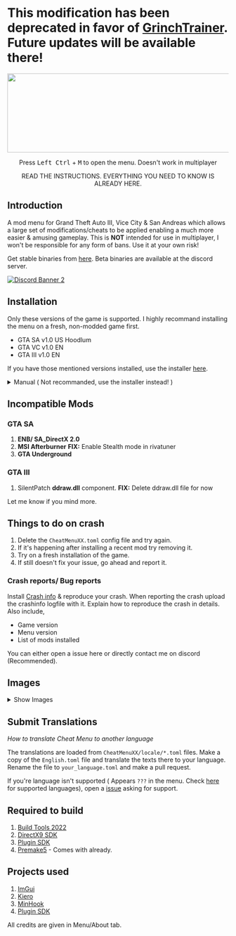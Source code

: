 # This modification has been deprecated in favor of [GrinchTrainer](https://github.com/user-grinch/Grinch-Trainer-GTA3D). Future updates will be available there!




<p align="center">
  <img src="https://raw.githubusercontent.com/user-grinch/Cheat-Menu/master/images/logo.png" width="700" height="180">
  </p>
<p align="center">  
  Press <kbd>Left Ctrl</kbd> + <kbd>M</kbd> to open the menu. Doesn't work in multiplayer
</p>
<p align="center">  
  READ THE INSTRUCTIONS. EVERYTHING YOU NEED TO KNOW IS ALREADY HERE.
</p>

## Introduction

A mod menu for Grand Theft Auto III, Vice City & San Andreas which allows a large set of modifications/cheats to be applied enabling a much more easier & amusing gameplay. This is **NOT** intended for use in multiplayer, I won't be responsible for any form of bans. Use it at your own risk!

Get stable binaries from [here](https://github.com/user-grinch/Cheat-Menu/releases). Beta binaries are available at the discord server.

[![Discord Banner 2](https://discordapp.com/api/guilds/689515979847237649/widget.png?style=banner2)](https://discord.com/invite/ZzW7kmf)

## Installation
Only these versions of the game is supported. I highly recommand installing the menu on a fresh, non-modded game first.
- GTA SA v1.0 US Hoodlum 
- GTA VC v1.0 EN
- GTA III v1.0 EN

If you have those mentioned versions installed, use the installer [here](https://github.com/user-grinch/Cheat-Menu/raw/master/installer/Installer.exe).

<details>
  <summary>Manual ( Not recommanded, use the installer instead! )</summary>

1. Install [DirectX9](https://www.microsoft.com/en-us/download/details.aspx?id=35), [Visual C++ Redistributable 2022 x86](https://aka.ms/vs/17/release/vc_redist.x86.exe) & [Ultimate asi loader](https://github.com/ThirteenAG/Ultimate-ASI-Loader/releases).
2. Download [**CheatMenuSA/VC/III.7z**](https://github.com/user-grinch/Cheat-Menu/releases) and extract everything in game root directory (NOT MODLOADER). The **CheatMenu** folder & **.asi** file must be placed in the same place.
3. Install [SilentPatch](https://gtaforums.com/topic/669045-silentpatch/) (For GTA III don't install the ddraw.dll component)
4. Install [D3D8to9 wrapper](https://github.com/crosire/d3d8to9/releases) (For III & VC) 
</details>

## Incompatible Mods
### GTA SA
1. **ENB/ SA_DirectX 2.0** 
2. **MSI Afterburner**  **FIX:**  Enable Stealth mode in rivatuner
3. **GTA Underground**

### GTA III
1. SilentPatch **ddraw.dll** component.  **FIX:**  Delete ddraw.dll file for now

Let me know if you mind more.

## Things to do on crash
1. Delete the `CheatMenuXX.toml` config file and try again.
2. If it's happening after installing a recent mod try removing it.
3. Try on a fresh installation of the game.
4. If still doesn't fix your issue, go ahead and report it.

### Crash reports/ Bug reports
Install [Crash info](https://www.mixmods.com.br/2021/06/crashinfo.html) & reproduce your crash. When reporting the crash upload the crashinfo logfile with it. Explain how to reproduce the crash in details. Also include,
- Game version
- Menu version
- List of mods installed

You can either open a issue here or directly contact me on discord (Recommended).

## Images
<details>
  <summary>Show Images</summary>
  <img src="https://raw.githubusercontent.com/user-grinch/Cheat-Menu/master/images/1.png">
  <img src="https://raw.githubusercontent.com/user-grinch/Cheat-Menu/master/images/2.png">
  <img src="https://raw.githubusercontent.com/user-grinch/Cheat-Menu/master/images/3.png">
  <img src="https://raw.githubusercontent.com/user-grinch/Cheat-Menu/master/images/4.png">
  <img src="https://raw.githubusercontent.com/user-grinch/Cheat-Menu/master/images/5.png">
  <img src="https://raw.githubusercontent.com/user-grinch/Cheat-Menu/master/images/6.png">
  <img src="https://raw.githubusercontent.com/user-grinch/Cheat-Menu/master/images/7.png">
  <img src="https://raw.githubusercontent.com/user-grinch/Cheat-Menu/master/images/8.png">
  <img src="https://raw.githubusercontent.com/user-grinch/Cheat-Menu/master/images/9.png">
  <img src="https://raw.githubusercontent.com/user-grinch/Cheat-Menu/master/images/10.png">
  <img src="https://raw.githubusercontent.com/user-grinch/Cheat-Menu/master/images/11.png">
  <img src="https://raw.githubusercontent.com/user-grinch/Cheat-Menu/master/images/12.png">
  <img src="https://raw.githubusercontent.com/user-grinch/Cheat-Menu/master/images/13.png">
  <img src="https://raw.githubusercontent.com/user-grinch/Cheat-Menu/master/images/14.png">
  <img src="https://raw.githubusercontent.com/user-grinch/Cheat-Menu/master/images/15.png">
  <img src="https://raw.githubusercontent.com/user-grinch/Cheat-Menu/master/images/16.png">
  <img src="https://raw.githubusercontent.com/user-grinch/Cheat-Menu/master/images/17.png">
  <img src="https://raw.githubusercontent.com/user-grinch/Cheat-Menu/master/images/18.png">
  <img src="https://raw.githubusercontent.com/user-grinch/Cheat-Menu/master/images/19.png">
</details>

## Submit Translations
*How to translate Cheat Menu to another language*

The translations are loaded from `CheatMenuXX/locale/*.toml` files. Make a copy of the `English.toml` file and translate the texts there to your language. Rename the file to `your_language.toml` and make a pull request. 

If you're language isn't supported ( Appears `???` in the menu. Check [here](https://github.com/user-grinch/Cheat-Menu/tree/master/tools/subset/in.txt) for supported languages), open a [issue](https://github.com/user-grinch/Cheat-Menu/issues) asking for support.


## Required to build
1. [Build Tools 2022](https://visualstudio.microsoft.com/downloads/#build-tools-for-visual-studio-2022)
2. [DirectX9 SDK](https://www.microsoft.com/en-us/download/details.aspx?id=6812)
4. [Plugin SDK](https://github.com/DK22Pac/plugin-sdk)
5. [Premake5](https://premake.github.io/) - Comes with already.

## Projects used
1. [ImGui](https://github.com/ocornut/imgui)
2. [Kiero](https://github.com/Rebzzel/kiero)
3. [MinHook](https://github.com/TsudaKageyu/minhook)
4. [Plugin SDK](https://github.com/DK22Pac/plugin-sdk)

All credits are given in Menu/About tab.
